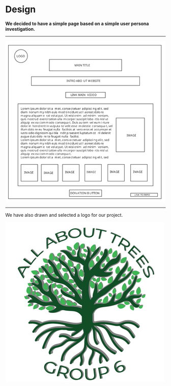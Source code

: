 # Design

**We decided to have a simple page based on a simple user persona
investigation.**

---

![group6](assets/gp6svg.svg)

---

We have also drawn and selected a logo for our project.

![logo](assets/group6logo.jpg)
